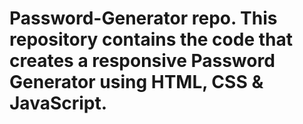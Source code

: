 # Password-Generator repo. This repository contains the code that creates a responsive Password Generator using HTML, CSS & JavaScript.
